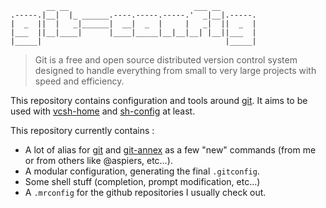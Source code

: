             __ __                            ___ __        
    .-----.|__|  |_ ______.----.-----.-----.'  _|__|.-----.
    |  _  ||  |   _|______|  __|  _  |     |   _|  ||  _  |
    |___  ||__|____|      |____|_____|__|__|__| |__||___  |
    |_____|                                         |_____|

> Git is a free and open source distributed version control system designed to handle everything from small to very large projects with speed and efficiency. 

This repository contains configuration and tools around [git][]. It aims to be
used with [vcsh-home][] and [sh-config][] at least.

This repository currently contains :

* A lot of alias for [git][] and [git-annex][] as a few "new" commands (from
  me or from others like @aspiers, etc…).
* A modular configuration, generating the final ``.gitconfig``.
* Some shell stuff (completion, prompt modification, etc…)
* A ``.mrconfig`` for the github repositories I usually check out.

[git]: http://git-scm.com
[git-annex]: http://git-annex.branchable.com
[vcsh-home]: https://github.com/vdemeester/vcsh-home
[sh-config]: https://github.com/vdemeester/sh-config
